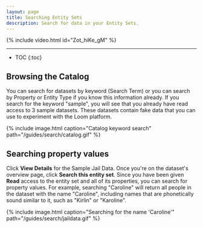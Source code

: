 ```yaml
---
layout: page
title: Searching Entity Sets
description: Search for data in your Entity Sets.
---
```


{% include video.html id="Zot_hiKe_gM" %}

<hr>

* TOC
{:toc}

## Browsing the Catalog

You can search for datasets by keyword (Search Term) or you can search by
Property or Entity Type if you know this information already. If you search
for the keyword "sample", you will see that you already have read access
to 3 sample datasets. These datasets contain fake data that you can use to
experiment with the Loom platform.

{%  include image.html
    caption="Catalog keyword search"
    path="/guides/search/catalog.gif"
%}

## Searching property values

Click **View Details** for the Sample Jail Data. Once you're on the dataset's
overview page, click **Search this entity set**. Since you have been given **Read** access to the entity set and all of its properties, you can search
for property values. For example, searching "Caroline" will return all people
in the dataset with the name "Caroline", including names that are phonetically
sound similar to it, such as "Kirlin" or "Karoline".

{%  include image.html
    caption="Searching for the name 'Caroline'"
    path="/guides/search/jaildata.gif"
%}

